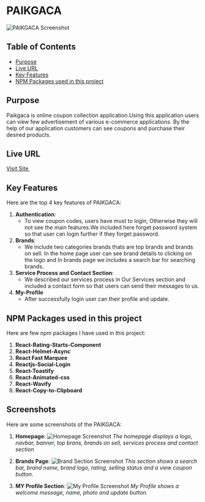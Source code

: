 # PAIKGACA

 ![PAIKGACA Screenshot](https://github.com/programming-hero-web-course1/b10-a9-authentication-indrojitmondal/blob/main/src/assets/screenshot/1.png)

## Table of Contents
- [Purpose](#purpose)
- [Live URL](#live-url)
- [Key Features](#key-features)
- [NPM Packages used in this project](#npm-packages-used-in-the-project)

## Purpose
Paikgaca is online coupon collection application.Using this application users can view few advertisement of various e-commerce applications. By the help of our application customers can see coupons and purchase their desired products.  

## Live URL
<a href='https://paikgacha-336df.web.app/' target='_blank'>Visit Site </a>

## Key Features
Here are the top 4 key features of PAIKGACA:
1. **Authentication**:
   - To view coupon codes, users have must to login, Otherwise they will not see the main features.We included here forget password system so that user can login further if they forget password.
2. **Brands**:
   - We include two categories brands thats are top brands and brands on sell. In the home page user can see brand details to clicking on the logo and In brands page we includes a search bar for searching brands. 
3. **Service Process and Contact Section**: 
   - We described our services process in Our Services section and included a contact form so that users can send their messages to us.
4. **My-Profile**
   - After successfully login user can their profile and update.

## NPM Packages used in this project
Here are few npm packages I have used in this project:
1. **React-Rating-Starts-Component**
2. **React-Helmet-Async**
3. **React Fast Marquee**
4. **Reactjs-Social-Login**
5. **React-Toastify**
6. **React-Animated-css**
6. **React-Wavify**
6. **React-Copy-to-Clipboard**

## Screenshots
Here are some screenshots of the PAIKGACA:

1. **Homepage**:
   ![Homepage Screenshot](https://github.com/programming-hero-web-course1/b10-a9-authentication-indrojitmondal/blob/main/src/assets/screenshot/1.png)
   *The homepage displays a logo, navbar, banner, top brans, brands on sell, services process and contact section*

2. **Brands Page**:
   ![Brand Section Screenshot](https://github.com/programming-hero-web-course1/b10-a9-authentication-indrojitmondal/blob/main/src/assets/screenshot/2.png)
   *This section shows a search bar, brand name, brand logo, rating, selling status and a view coupon button.*

3. **MY Profile Section**:
   ![My Profile Screenshot](https://github.com/programming-hero-web-course1/b10-a9-authentication-indrojitmondal/blob/main/src/assets/screenshot/3.png)
   *My Profile shows a welcome message, name, photo and update button.*






